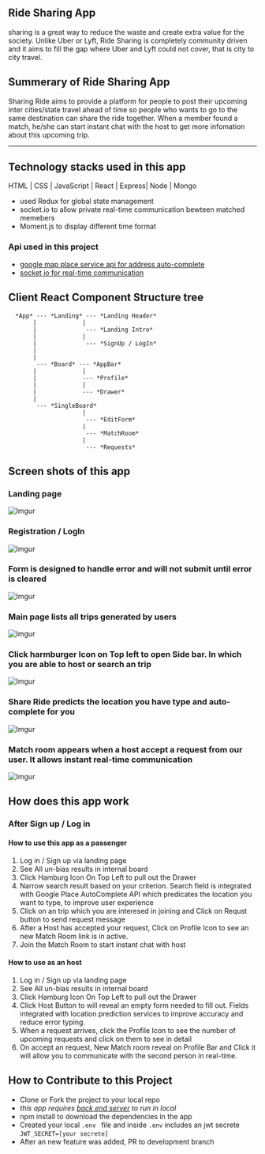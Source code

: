 ## Ride Sharing App
 sharing is a great way to reduce the waste and create extra value for the society. Unlike Uber or Lyft, Ride Sharing is completely community driven and it aims to fill the gap where Uber and Lyft could not cover, that is city to city travel.
 
## Summerary of Ride Sharing App
  Sharing Ride aims to provide a platform for people to post their upcoming inter cities/state travel ahead of time so people who wants to go to the same destination can share the ride together. When a member found a match, he/she can start instant chat with the host to get more infomation about this upcoming trip.

***


## Technology stacks used in this app

   HTML | CSS | JavaScript | React | Express| Node | Mongo
 
   * used Redux for global state management
   * socket.io to allow private real-time communication bewteen matched memebers
   * Moment.js to display different time format
   
   ### Api used in this project

   * [google map place service api for address auto-complete](https://developers.google.com/places/javascript/)
   * [socket io for real-time communication](https://github.com/socketio/socket.io)
   
 
 
## Client React Component Structure tree
```
  *App* --- *Landing* --- *Landing Header*
       |             |
       |              --- *Landing Intro*
       |             |
       |              --- *SignUp / LogIn*
       |
       |
        --- *Board* --- *AppBar*
       |             |
       |             --- *Profile*     
       |             |                
       |             --- *Drawer*
       |
        --- *SingleBoard*
                     |
                      --- *EditForm*
                     |
                      --- *MatchRoom*
                     |
                      --- *Requests*
   ```                
 ## Screen shots of this app
 
 ### Landing page
 ![Imgur](https://i.imgur.com/uUqtFN4.png?1)
 
 ### Registration / LogIn
 ![Imgur](https://i.imgur.com/XLHZ3om.png)
 
 ### Form is designed to handle error and will not submit until error is cleared
 ![Imgur](https://i.imgur.com/NrUGvAg.png)
 
 ### Main page lists all trips generated by users
 ![Imgur](https://i.imgur.com/GFUhy3V.png)
 
 ### Click harmburger Icon on Top left to open Side bar. In which you are able to host or search an trip
 ![Imgur](https://i.imgur.com/LiiBuGS.png)
 
 ### Share Ride predicts the location you have type and auto-complete for you
 ![Imgur](https://i.imgur.com/3p6nteY.png)
 
 ### Match room appears when a host accept a request from our user. It allows instant real-time communication
 ![Imgur](https://i.imgur.com/aKmEk8q.gifv)
 ## How does this app work
   ### After Sign up / Log in
   #### How to use this app as a passenger
   1. Log in / Sign up via landing page
   2. See All un-bias results in internal board
   3. Click Hamburg Icon On Top Left to pull out the Drawer
   4. Narrow search result based on your criterion. Search field is integrated with Google Place AutoComplete API which predicates the location you want to type, to improve user experience
   5. Click on an trip which you are interesed in joining and Click on Requst button to send request message
   6. After a Host has accepted your request, Click on Profile Icon to see an new Match Room link is in active.
   7. Join the Match Room to start instant chat with host
   
   #### How to use as an host
   1. Log in / Sign up via landing page
   2. See All un-bias results in internal board
   3. Click Hamburg Icon On Top Left to pull out the Drawer
   4. Click Host Button to will reveal an empty form needed to fill out. Fields integrated with location prediction services to improve accuracy and reduce error typing.
   5. When a request arrives, click the Profile Icon to see the number of upcoming requests and click on them to see in detail
   6. On accept an request, New Match room reveal on Profile Bar and Click it will allow you to communicate with the second person in real-time.
   
## How to Contribute to this Project
 * Clone or Fork the project to your local repo
 * *this app requires [back end server](https://github.com/540376482yzb/intercity_ride_share_server) to run in local*
 * npm install to download the dependencies in the app
 * Created your local `.env ` file and inside `.env` includes an jwt secrete `JWT_SECRET=[your secrete]` 
 * After an new feature was added, PR to development branch
  
